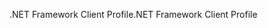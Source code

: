 <span data-ttu-id="3cb55-101">.NET Framework Client Profile</span><span class="sxs-lookup"><span data-stu-id="3cb55-101">.NET Framework Client Profile</span></span>